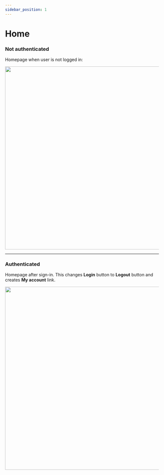 ```yaml
---
sidebar_position: 1
---
```


# Home

### Not authenticated
Homepage when user is not logged in:

<img src="/img/home-notlogged.png" width="600"/>

***

### Authenticated
Homepage after sign-in. This changes **Login** button to **Logout** button and creates **My account** link.

<img src="/img/home-logged.png" width="600"/>
